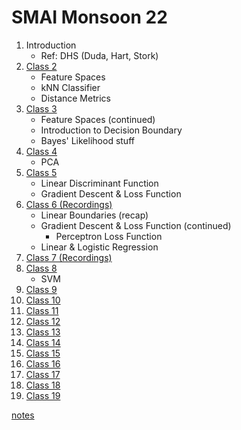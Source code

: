 # SMAI Monsoon 22

1. Introduction
    - Ref: DHS (Duda, Hart, Stork)
2. [Class 2](Class-2/01-08.md)
    - Feature Spaces
    - kNN Classifier
    - Distance Metrics
3. [Class 3](Class-3/04-08.md)
    - Feature Spaces (continued)
    - Introduction to Decision Boundary
    - Bayes' Likelihood stuff
4. [Class 4](Class-4/08-08.md)
    - PCA 
5. [Class 5 ](Class-5/11-08.md)
    - Linear Discriminant Function 
    - Gradient Descent & Loss Function
6. [Class 6 (Recordings)](Class-6/18-08.md)
    - Linear Boundaries (recap)
    - Gradient Descent & Loss Function (continued)
      - Perceptron Loss Function
    - Linear & Logistic Regression
7. [Class 7 (Recordings)](Class-7/22-08.md)
8. [Class 8](Class-8/29-08.md)
    - SVM
9. [Class 9](Class-9/01-09.md)
10. [Class 10](Class-10/05-09.md)
11. [Class 11](Class-11/08-09.md)
12. [Class 12](Class-12/12-09.md)
13. [Class 13](Class-13/26-09.md)
13. [Class 14](Class-14/29-09.md)
13. [Class 15](Class-15/06-10.md)
13. [Class 16](Class-16/10-10.md)
13. [Class 17](Class-17/13-10.md)
13. [Class 18](Class-18/20-10.md)
13. [Class 19](Class-19/24-10.md)

[notes](notes.md)
